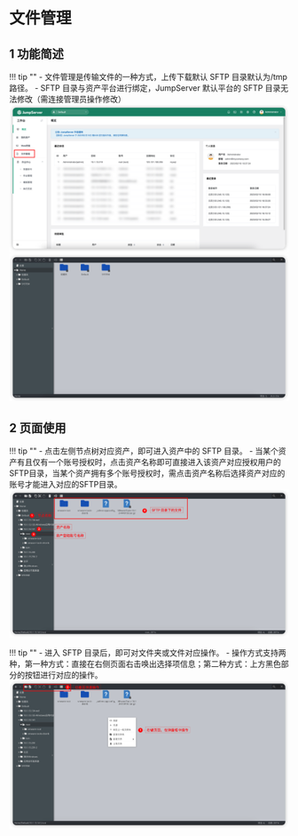 # 文件管理

## 1 功能简述
!!! tip ""
    - 文件管理是传输文件的一种方式，上传下载默认 SFTP 目录默认为/tmp 路径。
    - SFTP 目录与资产平台进行绑定，JumpServer 默认平台的 SFTP 目录无法修改（需连接管理员操作修改）
![file_management04](../../img/file_management04.png)
![file_management01](../../img/file_management01.png)

## 2 页面使用
!!! tip ""
    - 点击左侧节点树对应资产，即可进入资产中的 SFTP 目录。
    - 当某个资产有且仅有一个账号授权时，点击资产名称即可直接进入该资产对应授权用户的SFTP目录，当某个资产拥有多个账号授权时，需点击资产名称后选择资产对应的账号才能进入对应的SFTP目录。
![file_management02](../../img/file_management02.png)

!!! tip ""
    - 进入 SFTP 目录后，即可对文件夹或文件对应操作。
    - 操作方式支持两种，第一种方式：直接在右侧页面右击唤出选择项信息；第二种方式：上方黑色部分的按钮进行对应的操作。
![file_management03](../../img/file_management03.png)